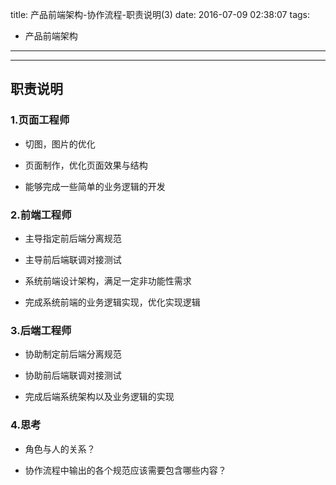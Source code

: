 title: 产品前端架构-协作流程-职责说明(3)
date: 2016-07-09 02:38:07
tags: 
  - 产品前端架构
---

----

## 职责说明

### 1.页面工程师

* 切图，图片的优化

* 页面制作，优化页面效果与结构

* 能够完成一些简单的业务逻辑的开发

### 2.前端工程师

* 主导指定前后端分离规范

* 主导前后端联调对接测试

* 系统前端设计架构，满足一定非功能性需求

* 完成系统前端的业务逻辑实现，优化实现逻辑 

### 3.后端工程师

* 协助制定前后端分离规范

* 协助前后端联调对接测试

* 完成后端系统架构以及业务逻辑的实现

### 4.思考

* 角色与人的关系？

* 协作流程中输出的各个规范应该需要包含哪些内容？